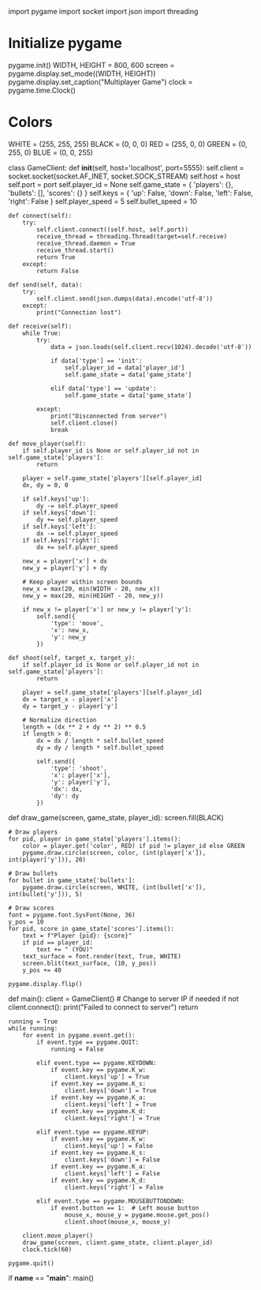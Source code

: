 import pygame
import socket
import json
import threading

# Initialize pygame
pygame.init()
WIDTH, HEIGHT = 800, 600
screen = pygame.display.set_mode((WIDTH, HEIGHT))
pygame.display.set_caption("Multiplayer Game")
clock = pygame.time.Clock()

# Colors
WHITE = (255, 255, 255)
BLACK = (0, 0, 0)
RED = (255, 0, 0)
GREEN = (0, 255, 0)
BLUE = (0, 0, 255)


class GameClient:
    def __init__(self, host='localhost', port=5555):
        self.client = socket.socket(socket.AF_INET, socket.SOCK_STREAM)
        self.host = host
        self.port = port
        self.player_id = None
        self.game_state = {
            'players': {},
            'bullets': [],
            'scores': {}
        }
        self.keys = {
            'up': False,
            'down': False,
            'left': False,
            'right': False
        }
        self.player_speed = 5
        self.bullet_speed = 10

    def connect(self):
        try:
            self.client.connect((self.host, self.port))
            receive_thread = threading.Thread(target=self.receive)
            receive_thread.daemon = True
            receive_thread.start()
            return True
        except:
            return False

    def send(self, data):
        try:
            self.client.send(json.dumps(data).encode('utf-8'))
        except:
            print("Connection lost")

    def receive(self):
        while True:
            try:
                data = json.loads(self.client.recv(1024).decode('utf-8'))

                if data['type'] == 'init':
                    self.player_id = data['player_id']
                    self.game_state = data['game_state']

                elif data['type'] == 'update':
                    self.game_state = data['game_state']

            except:
                print("Disconnected from server")
                self.client.close()
                break

    def move_player(self):
        if self.player_id is None or self.player_id not in self.game_state['players']:
            return

        player = self.game_state['players'][self.player_id]
        dx, dy = 0, 0

        if self.keys['up']:
            dy -= self.player_speed
        if self.keys['down']:
            dy += self.player_speed
        if self.keys['left']:
            dx -= self.player_speed
        if self.keys['right']:
            dx += self.player_speed

        new_x = player['x'] + dx
        new_y = player['y'] + dy

        # Keep player within screen bounds
        new_x = max(20, min(WIDTH - 20, new_x))
        new_y = max(20, min(HEIGHT - 20, new_y))

        if new_x != player['x'] or new_y != player['y']:
            self.send({
                'type': 'move',
                'x': new_x,
                'y': new_y
            })

    def shoot(self, target_x, target_y):
        if self.player_id is None or self.player_id not in self.game_state['players']:
            return

        player = self.game_state['players'][self.player_id]
        dx = target_x - player['x']
        dy = target_y - player['y']

        # Normalize direction
        length = (dx ** 2 + dy ** 2) ** 0.5
        if length > 0:
            dx = dx / length * self.bullet_speed
            dy = dy / length * self.bullet_speed

            self.send({
                'type': 'shoot',
                'x': player['x'],
                'y': player['y'],
                'dx': dx,
                'dy': dy
            })


def draw_game(screen, game_state, player_id):
    screen.fill(BLACK)

    # Draw players
    for pid, player in game_state['players'].items():
        color = player.get('color', RED) if pid != player_id else GREEN
        pygame.draw.circle(screen, color, (int(player['x']), int(player['y'])), 20)

    # Draw bullets
    for bullet in game_state['bullets']:
        pygame.draw.circle(screen, WHITE, (int(bullet['x']), int(bullet['y'])), 5)

    # Draw scores
    font = pygame.font.SysFont(None, 36)
    y_pos = 10
    for pid, score in game_state['scores'].items():
        text = f"Player {pid}: {score}"
        if pid == player_id:
            text += " (YOU)"
        text_surface = font.render(text, True, WHITE)
        screen.blit(text_surface, (10, y_pos))
        y_pos += 40

    pygame.display.flip()


def main():
    client = GameClient()  # Change to server IP if needed
    if not client.connect():
        print("Failed to connect to server")
        return

    running = True
    while running:
        for event in pygame.event.get():
            if event.type == pygame.QUIT:
                running = False

            elif event.type == pygame.KEYDOWN:
                if event.key == pygame.K_w:
                    client.keys['up'] = True
                if event.key == pygame.K_s:
                    client.keys['down'] = True
                if event.key == pygame.K_a:
                    client.keys['left'] = True
                if event.key == pygame.K_d:
                    client.keys['right'] = True

            elif event.type == pygame.KEYUP:
                if event.key == pygame.K_w:
                    client.keys['up'] = False
                if event.key == pygame.K_s:
                    client.keys['down'] = False
                if event.key == pygame.K_a:
                    client.keys['left'] = False
                if event.key == pygame.K_d:
                    client.keys['right'] = False

            elif event.type == pygame.MOUSEBUTTONDOWN:
                if event.button == 1:  # Left mouse button
                    mouse_x, mouse_y = pygame.mouse.get_pos()
                    client.shoot(mouse_x, mouse_y)

        client.move_player()
        draw_game(screen, client.game_state, client.player_id)
        clock.tick(60)

    pygame.quit()


if __name__ == "__main__":
    main()
